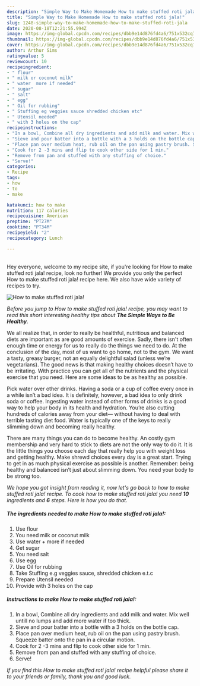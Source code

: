 ```yaml
---
description: "Simple Way to Make Homemade How to make stuffed roti jala!"
title: "Simple Way to Make Homemade How to make stuffed roti jala!"
slug: 1248-simple-way-to-make-homemade-how-to-make-stuffed-roti-jala
date: 2020-08-18T12:21:55.994Z
image: https://img-global.cpcdn.com/recipes/dbb9e14d876fd4a6/751x532cq70/how-to-make-stuffed-roti-jala-recipe-main-photo.jpg
thumbnail: https://img-global.cpcdn.com/recipes/dbb9e14d876fd4a6/751x532cq70/how-to-make-stuffed-roti-jala-recipe-main-photo.jpg
cover: https://img-global.cpcdn.com/recipes/dbb9e14d876fd4a6/751x532cq70/how-to-make-stuffed-roti-jala-recipe-main-photo.jpg
author: Arthur Sims
ratingvalue: 5
reviewcount: 10
recipeingredient:
- " flour"
- " milk or coconut milk"
- " water  more if needed"
- " sugar"
- " salt"
- " egg"
- " Oil for rubbing"
- " Stuffing eg veggies sauce shredded chicken etc"
- " Utensil needed"
- " with 3 holes on the cap"
recipeinstructions:
- "In a bowl, Combine all dry ingredients and add milk and water. Mix well untill no lumps and add more water if too thick."
- "Sieve and pour batter into a bottle with a 3 holds on the bottle cap."
- "Place pan over medium heat, rub oil on the pan using pastry brush. Squeeze batter onto the pan in a circular motion."
- "Cook for 2 -3 mins and flip to cook other side for 1 min."
- "Remove from pan and stuffed with any stuffing of choice."
- "Serve!"
categories:
- Recipe
tags:
- how
- to
- make

katakunci: how to make 
nutrition: 117 calories
recipecuisine: American
preptime: "PT27M"
cooktime: "PT34M"
recipeyield: "2"
recipecategory: Lunch

---
```

<br>
Hey everyone, welcome to my recipe site, if you're looking for How to make stuffed roti jala! recipe, look no further! We provide you only the perfect How to make stuffed roti jala! recipe here. We also have wide variety of recipes to try.
<br>


![How to make stuffed roti jala!](https://img-global.cpcdn.com/recipes/dbb9e14d876fd4a6/751x532cq70/how-to-make-stuffed-roti-jala-recipe-main-photo.jpg)

<i>Before you jump to How to make stuffed roti jala! recipe, you may want to read this short interesting healthy tips about <strong>The Simple Ways to Be Healthy</strong>.</i>

We all realize that, in order to really be healthful, nutritious and balanced diets are important as are good amounts of exercise. Sadly, there isn't often enough time or energy for us to really do the things we need to do. At the conclusion of the day, most of us want to go home, not to the gym. We want a tasty, greasy burger, not an equally delightful salad (unless we’re vegetarians). The good news is that making healthy choices doesn’t have to be irritating. With practice you can get all of the nutrients and the physical exercise that you need. Here are some ideas to be as healthy as possible.

Pick water over other drinks. Having a soda or a cup of coffee every once in a while isn’t a bad idea. It is definitely, however, a bad idea to only drink soda or coffee. Ingesting water instead of other forms of drinks is a good way to help your body in its health and hydration. You’re also cutting hundreds of calories away from your diet— without having to deal with terrible tasting diet food. Water is typically one of the keys to really slimming down and becoming really healthy.

There are many things you can do to become healthy. An costly gym membership and very hard to stick to diets are not the only way to do it. It is the little things you choose each day that really help you with weight loss and getting healthy. Make shrewd choices every day is a great start. Trying to get in as much physical exercise as possible is another. Remember: being healthy and balanced isn’t just about slimming down. You need your body to be strong too. 


<i>We hope you got insight from reading it, now let's go back to how to make stuffed roti jala! recipe. To cook how to make stuffed roti jala! you need <strong>10</strong> ingredients and <strong>6</strong> steps. Here is how you do that.
</i>

##### The ingredients needed to make How to make stuffed roti jala!:

1. Use  flour
1. You need  milk or coconut milk
1. Use  water + more if needed
1. Get  sugar
1. You need  salt
1. Use  egg
1. Use  Oil for rubbing
1. Take  Stuffing e.g veggies sauce, shredded chicken e.t.c
1. Prepare  Utensil needed
1. Provide  with 3 holes on the cap


##### Instructions to make How to make stuffed roti jala!:

1. In a bowl, Combine all dry ingredients and add milk and water. Mix well untill no lumps and add more water if too thick.
1. Sieve and pour batter into a bottle with a 3 holds on the bottle cap.
1. Place pan over medium heat, rub oil on the pan using pastry brush. Squeeze batter onto the pan in a circular motion.
1. Cook for 2 -3 mins and flip to cook other side for 1 min.
1. Remove from pan and stuffed with any stuffing of choice.
1. Serve!


<i>If you find this How to make stuffed roti jala! recipe helpful please share it to your friends or family, thank you and good luck.</i>
